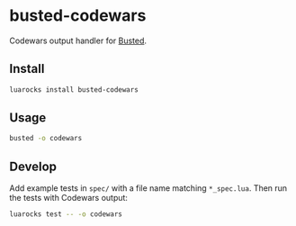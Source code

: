 # busted-codewars

Codewars output handler for [Busted](https://github.com/lunarmodules/busted).

## Install

```bash
luarocks install busted-codewars
```

## Usage

```bash
busted -o codewars
```

## Develop

Add example tests in `spec/` with a file name matching `*_spec.lua`.
Then run the tests with Codewars output:

```bash
luarocks test -- -o codewars
```
